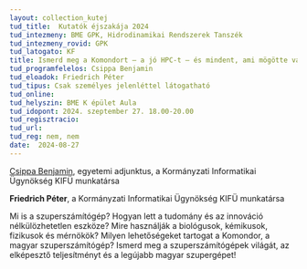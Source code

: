 ```yaml
---
layout: collection_kutej
tud_title:  Kutatók éjszakája 2024
tud_intezmeny: BME GPK, Hidrodinamikai Rendszerek Tanszék
tud_intezmeny_rovid: GPK
tud_latogato: KF
title: Ismerd meg a Komondort – a jó HPC-t – és mindent, ami mögötte van
tud_programfelelos: Csippa Benjamin
tud_eloadok: Friedrich Péter
tud_tipus: Csak személyes jelenléttel látogatható
tud_online: 
tud_helyszin: BME K épület Aula 
tud_idopont: 2024. szeptember 27. 18.00-20.00
tud_regisztracio: 
tud_url: 
tud_reg: nem, nem
date:  2024-08-27
---
```


[Csippa Benjamin](https://www.hds.bme.hu/tanszek.php?sm=2&lang=HU), egyetemi adjunktus, a Kormányzati Informatikai Ügynökség KIFÜ munkatársa

**Friedrich Péter**, a Kormányzati Informatikai Ügynökség KIFÜ munkatársa


Mi is a szuperszámítógép? Hogyan lett a tudomány és az innováció nélkülözhetetlen eszköze? Mire használják a biológusok, kémikusok, fizikusok és mérnökök? Milyen lehetőségeket tartogat a Komondor, a magyar szuperszámítógép?
Ismerd meg a szuperszámítógépek világát, az elképesztő teljesítményt és a legújabb magyar szupergépet! 
